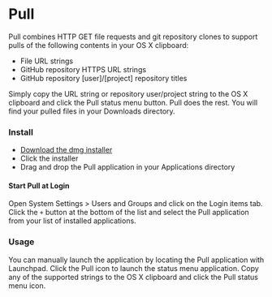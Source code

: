 # Pull

Pull combines HTTP GET file requests and git repository clones to support pulls of the following contents in your OS X clipboard:

- File URL strings
- GitHub repository HTTPS URL strings
- GitHub repository [user]/[project] repository titles

Simply copy the URL string or repository user/project string to the OS X clipboard and click the Pull status menu button.  Pull does the rest.  You will find your pulled files in your Downloads directory.


### Install

- [Download the dmg installer](https://github.com/chrissimpkins/pull/releases/download/v0.9.0/Pull-Installer.dmg)
- Click the installer
- Drag and drop the Pull application in your Applications directory

#### Start Pull at Login

Open System Settings > Users and Groups and click on the Login items tab.  Click the `+` button at the bottom of the list and select the Pull application from your list of installed applications.


### Usage

You can manually launch the application by locating the Pull application with Launchpad.  Click the Pull icon to launch the status menu application.  Copy any of the supported strings to the OS X clipboard and click the Pull status menu icon.
